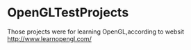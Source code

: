 # OpenGLTestProjects
Those projects were for learning OpenGL,according to websit http://www.learnopengl.com/